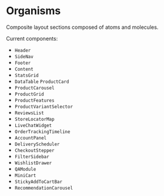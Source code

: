# Organisms

Composite layout sections composed of atoms and molecules.

Current components:

- `Header`
- `SideNav`
- `Footer`
- `Content`
- `StatsGrid`
- `DataTable`
  `ProductCard`
- `ProductCarousel`
- `ProductGrid`
- `ProductFeatures`
- `ProductVariantSelector`
- `ReviewsList`
- `StoreLocatorMap`
- `LiveChatWidget`
- `OrderTrackingTimeline`
- `AccountPanel`
- `DeliveryScheduler`
- `CheckoutStepper`
- `FilterSidebar`
- `WishlistDrawer`
- `QAModule`
- `MiniCart`
- `StickyAddToCartBar`
- `RecommendationCarousel`
